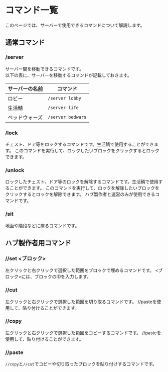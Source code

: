 # コマンド一覧
このページでは、サーバーで使用できるコマンドについて解説します。
## 通常コマンド
### **/server**
サーバー間を移動できるコマンドです。<br>
以下の表に、サーバーを移動するコマンドが記載しておきます。

| サーバーの名前      | コマンド                         |
| ----------- | ------------------------------------ |
| ロビー      | `/server lobby`  |
| 生活鯖       | `/server life` |
| ベッドウォーズ    | `/server bedwars` |

### **/lock**
チェスト、ドア等をロックするコマンドです。生活鯖で使用することができます。
このコマンドを実行して、ロックしたいブロックをクリックするとロックできます。
### **/unlock**
ロックしたチェスト、ドア等のロックを解除するコマンドです。生活鯖で使用することができます。
このコマンドを実行して、ロックを解除したいブロックをクリックするとロックを解除できます。
ハブ製作者と運営のみが使用できるコマンドです。  
### **/sit**
地面や階段などに座るコマンドです。
## ハブ製作者用コマンド
### **//set <ブロック>**
左クリックと右クリックで選択した範囲をブロックで埋めるコマンドです。
<ブロック>には、ブロックのIDを入力します。
### **//cut**
左クリックと右クリックで選択した範囲を切り取るコマンドです。
//pasteを使用して、貼り付けることができます。
### **//copy**
左クリックと右クリックで選択した範囲をコピーするコマンドです。
//pasteを使用して、貼り付けることができます。
### **//paste**
`//copy`と`//cut`でコピーや切り取ったブロックを貼り付けするコマンドです。